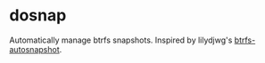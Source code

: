# dosnap

Automatically manage btrfs snapshots. Inspired by lilydjwg's
[btrfs-autosnapshot][].

[btrfs-autosnapshot]: https://gist.github.com/lilydjwg/6c4f38d7eb8befb5099d6759941044e1
